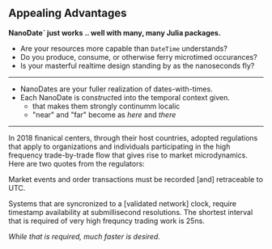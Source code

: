 ## Appealing Advantages

**NanoDate` just works .. well with many, many Julia packages.**

- Are your resources more capable than `DateTime` understands?
- Do you produce, consume, or otherwise ferry microtimed occurances?
- Is your masterful realtime design standing by as the nanoseconds fly?

-----

- NanoDates are your fuller realization of dates-with-times.
- Each NanoDate is con*struct*ed into the temporal context given.
    - that makes them strongly continumm localic 
    - "near" and "far" become as *here* and *there*
   
 -----
 
 In 2018 finanical centers, through their host countries,
 adopted regulations that apply to organizations and 
 individuals participating in the high frequency 
 trade-by-trade flow that gives rise to market
 microdynamics. Here are two quotes from the regulators:
 
 Market events and order transactions must be recorded
 [and] retraceable to UTC.
 
 Systems that are syncronized to a [validated network] clock,
 require timestamp availability at submillisecond resolutions.
 The shortest interval that is required of very high frequncy
 trading work is 25ns. 
 
 *While that is required, much faster is desired.*
  
 
 
